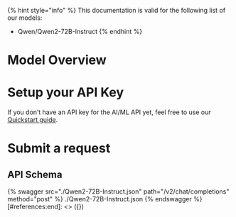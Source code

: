 [#references:start]: <> ({ "template": "openapi" })
{% hint style="info" %}
This documentation is valid for the following list of our models:
* Qwen/Qwen2-72B-Instruct
{% endhint %}

# Model Overview


# Setup your API Key
If you don’t have an API key for the AI/ML API yet, feel free to use our [Quickstart guide](https://docs.aimlapi.com/quickstart/setting-up).

# Submit a request
## API Schema
{% swagger src="./Qwen2-72B-Instruct.json" path="/v2/chat/completions" method="post" %}
./Qwen2-72B-Instruct.json
{% endswagger %}
[#references:end]: <> ({})